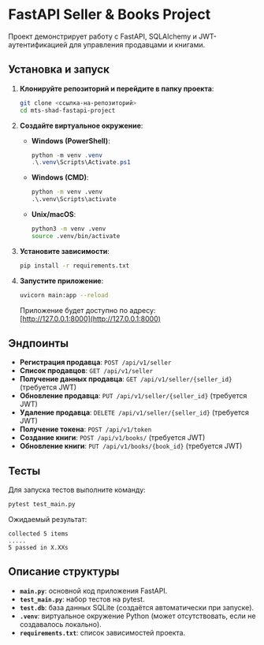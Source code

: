 # FastAPI Seller & Books Project

Проект демонстрирует работу с FastAPI, SQLAlchemy и JWT-аутентификацией для управления продавцами и книгами.

## Установка и запуск

1. **Клонируйте репозиторий и перейдите в папку проекта**:
   ```bash
   git clone <ссылка-на-репозиторий>
   cd mts-shad-fastapi-project
   ```

2. **Создайте виртуальное окружение**:
   - **Windows (PowerShell)**:
     ```powershell
     python -m venv .venv
     .\.venv\Scripts\Activate.ps1
     ```
   - **Windows (CMD)**:
     ```cmd
     python -m venv .venv
     .\.venv\Scripts\activate
     ```
   - **Unix/macOS**:
     ```bash
     python3 -m venv .venv
     source .venv/bin/activate
     ```

3. **Установите зависимости**:
   ```bash
   pip install -r requirements.txt
   ```

4. **Запустите приложение**:
   ```bash
   uvicorn main:app --reload
   ```
   Приложение будет доступно по адресу:  
   [http://127.0.0.1:8000](http://127.0.0.1:8000)

## Эндпоинты

- **Регистрация продавца**: `POST /api/v1/seller`  
- **Список продавцов**: `GET /api/v1/seller`  
- **Получение данных продавца**: `GET /api/v1/seller/{seller_id}` (требуется JWT)  
- **Обновление продавца**: `PUT /api/v1/seller/{seller_id}` (требуется JWT)  
- **Удаление продавца**: `DELETE /api/v1/seller/{seller_id}` (требуется JWT)  
- **Получение токена**: `POST /api/v1/token`  
- **Создание книги**: `POST /api/v1/books/` (требуется JWT)  
- **Обновление книги**: `PUT /api/v1/books/{book_id}` (требуется JWT)  

## Тесты

Для запуска тестов выполните команду:
```bash
pytest test_main.py
```
Ожидаемый результат:
```
collected 5 items
.....
5 passed in X.XXs
```

## Описание структуры

- **`main.py`**: основной код приложения FastAPI.  
- **`test_main.py`**: набор тестов на pytest.  
- **`test.db`**: база данных SQLite (создаётся автоматически при запуске).  
- **`.venv`**: виртуальное окружение Python (может отсутствовать, если не создавалось локально).  
- **`requirements.txt`**: список зависимостей проекта.
